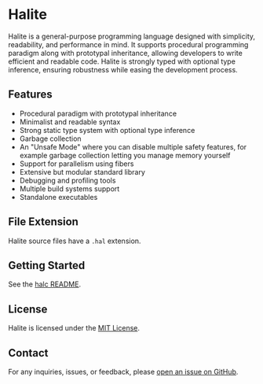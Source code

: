 # Halite

Halite is a general-purpose programming language designed with simplicity, readability, and performance in mind. It supports procedural programming paradigm along with prototypal inheritance, allowing developers to write efficient and readable code. Halite is strongly typed with optional type inference, ensuring robustness while easing the development process.

## Features

- Procedural paradigm with prototypal inheritance
- Minimalist and readable syntax
- Strong static type system with optional type inference
- Garbage collection
- An "Unsafe Mode" where you can disable multiple safety features, for example garbage collection letting you manage memory yourself
- Support for parallelism using fibers
- Extensive but modular standard library
- Debugging and profiling tools
- Multiple build systems support
- Standalone executables

## File Extension

Halite source files have a `.hal` extension.

## Getting Started

See the [halc README](https://github.com/halitelang/halc).

## License

Halite is licensed under the [MIT License](LICENSE).

## Contact

For any inquiries, issues, or feedback, please [open an issue on GitHub](https://github.com/halitelang/halc/issues).
